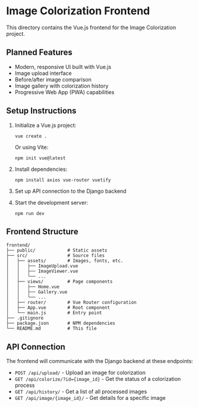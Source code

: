 # Image Colorization Frontend

This directory contains the Vue.js frontend for the Image Colorization project.

## Planned Features

- Modern, responsive UI built with Vue.js
- Image upload interface
- Before/after image comparison
- Image gallery with colorization history
- Progressive Web App (PWA) capabilities

## Setup Instructions

1. Initialize a Vue.js project:
   ```
   vue create .
   ```
   Or using Vite:
   ```
   npm init vue@latest
   ```

2. Install dependencies:
   ```
   npm install axios vue-router vuetify
   ```

3. Set up API connection to the Django backend

4. Start the development server:
   ```
   npm run dev
   ```

## Frontend Structure

```
frontend/
├── public/            # Static assets
├── src/               # Source files
│   ├── assets/        # Images, fonts, etc.
│   │   ├── ImageUpload.vue
│   │   ├── ImageViewer.vue
│   │   └── ...
│   ├── views/         # Page components
│   │   ├── Home.vue
│   │   ├── Gallery.vue
│   │   └── ...
│   ├── router/        # Vue Router configuration
│   ├── App.vue        # Root component
│   └── main.js        # Entry point
├── .gitignore
├── package.json       # NPM dependencies
└── README.md          # This file
```

## API Connection

The frontend will communicate with the Django backend at these endpoints:

- `POST /api/upload/` - Upload an image for colorization
- `GET /api/colorize/?id={image_id}` - Get the status of a colorization process
- `GET /api/history/` - Get a list of all processed images
- `GET /api/image/{image_id}/` - Get details for a specific image
